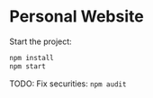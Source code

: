 # Personal Website

Start the project:
```sh
npm install
npm start
```

TODO: Fix securities: `npm audit`
